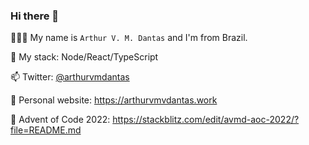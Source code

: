 ### Hi there 👋

👨🏻‍💻 My name is `Arthur V. M. Dantas` and I'm from Brazil.

🚀 My stack: Node/React/TypeScript

📫 Twitter: [@arthurvmdantas](https://twitter.com/arthurvmdantas)

📕 Personal website: https://arthurvmvdantas.work

🌱 Advent of Code 2022: https://stackblitz.com/edit/avmd-aoc-2022/?file=README.md

<!--
**arthurvmdantas/arthurvmdantas** is a ✨ _special_ ✨ repository because its `README.md` (this file) appears on your GitHub profile.

Here are some ideas to get you started:

- 🔭 I’m currently working on ...
- 🌱 I’m currently learning ...
- 👯 I’m looking to collaborate on ...
- 🤔 I’m looking for help with ...
- 💬 Ask me about ...
- 📫 How to reach me: ...
- 😄 Pronouns: ...
- ⚡ Fun fact: ...
-->
